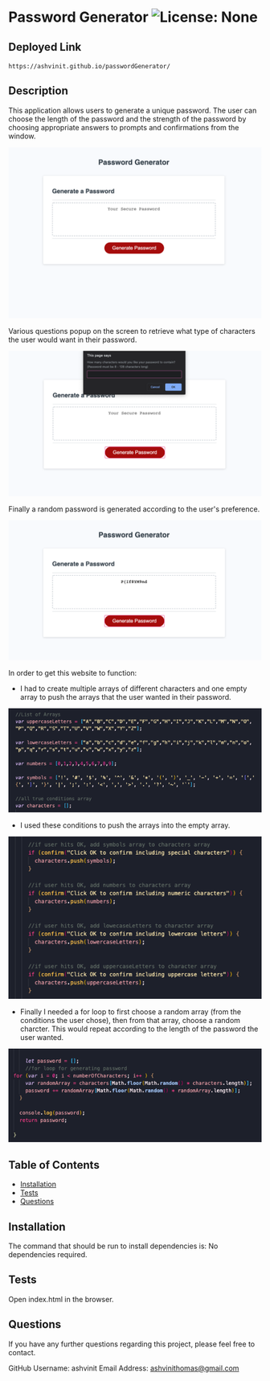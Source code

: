 
# Password Generator ![License: None](https://img.shields.io/static/v1?label=License&message=None&color=ff69b4)

## Deployed Link

    https://ashvinit.github.io/passwordGenerator/


## Description

This application allows users to generate a unique password. The user can choose the length of the password and the strength of the password by choosing appropriate answers to prompts and confirmations from the window. 


![Homepage](/Assets/images/img1.png)

Various questions popup on the screen to retrieve what type of characters the user would want in their password.

![Prompt](Assets/images/img2.png)

Finally a random password is generated according to the user's preference.

![Password Generated](Assets/images/img3.png)

In order to get this website to function:

* I had to create multiple arrays of different characters and one empty array to push the arrays that the user wanted in their password.

![Arrays](Assets/images/img4.png)

* I used these conditions to push the arrays into the empty array.

![if statements](Assets/images/img5.png)

* Finally I needed a for loop to first choose a random array (from the conditions the user chose), then from that array, choose a random charcter. This would repeat according to the length of the password the user wanted.

![for loop](Assets/images/img6.png)


## Table of Contents

* [Installation](#installation)
* [Tests](#tests)
* [Questions](#questions)


## Installation

The command that should be run to install dependencies is: 
No dependencies required.


## Tests

Open index.html in the browser.


## Questions

If you have any further questions regarding this project, please feel free to contact.

GitHub Username: ashvinit
Email Address: ashvinithomas@gmail.com




